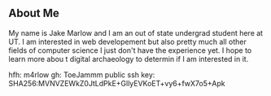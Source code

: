 ## About Me
My name is Jake Marlow and I am an out of state undergrad student here at UT. 
I am interested in web developement but also pretty much all other fields of computer science I just don't have the experience yet. 
I hope to learn more abou t digital archaeology to determin if I am interested in it.

hfh: m4rlow
gh: ToeJammm
public ssh key: SHA256:MVNVZEWkZ0JtLdPkE+GllyEVKoET+vy6+fwX7o5+Apk
